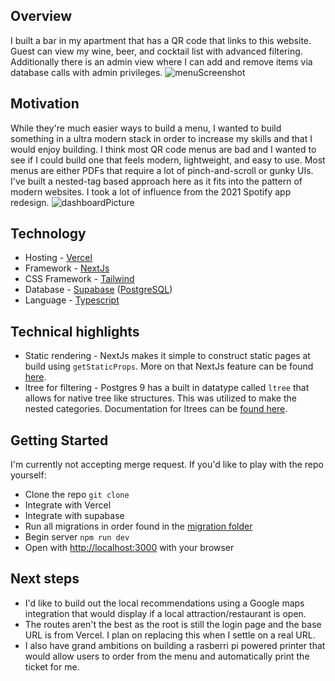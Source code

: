 ## Overview
I built a bar in my apartment that has a QR code that links to this website. Guest can view my wine, beer, and cocktail list with advanced filtering. Additionally there is an admin view where I can add and remove items via database calls with admin privileges.
![menuScreenshot](https://github.com/Kyle01/menu-builder/tree/main/public/screenshot)

## Motivation
While they're much easier ways to build a menu, I wanted to build something in a ultra modern stack in order to increase my skills and that I would enjoy building. I think most QR code menus are bad and I wanted to see if I could build one that feels modern, lightweight, and easy to use. Most menus are either PDFs that require a lot of pinch-and-scroll or gunky UIs. I've built a nested-tag based approach here as it fits into the pattern of modern websites. I took a lot of influence from the 2021 Spotify app redesign.
![dashboardPicture](https://github.com/Kyle01/menu-builder/tree/main/public/spotify.jpg)

## Technology
* Hosting - [Vercel](https://vercel.com/) 
* Framework - [NextJs](https://nextjs.org/)
* CSS Framework - [Tailwind](https://tailwindcss.com/)
* Database - [Supabase](https://supabase.io/) ([PostgreSQL](https://www.postgresql.org/))
* Language - [Typescript](https://www.typescriptlang.org/) 

## Technical highlights 
* Static rendering - NextJs makes it simple to construct static pages at build using `getStaticProps`. More on that NextJs feature can be found [here](https://nextjs.org/docs/basic-features/data-fetching).
* ltree for filtering - Postgres 9 has a built in datatype called `ltree` that allows for native tree like structures. This was utilized to make the nested categories. Documentation for ltrees can be [found here](https://www.postgresql.org/docs/9.1/ltree.html).

## Getting Started
I'm currently not accepting merge request. If you'd like to play with the repo yourself: 
* Clone the repo `git clone`
* Integrate with Vercel
* Integrate with supabase
* Run all migrations in order found in the [migration folder](./migrations)
* Begin server `npm run dev` 
* Open with [http://localhost:3000](http://localhost:3000) with your browser

## Next steps 
* I'd like to build out the local recommendations using a Google maps integration that would display if a local attraction/restaurant is open. 
* The routes aren't the best as the root is still the login page and the base URL is from Vercel. I plan on replacing this when I settle on a real URL.
* I also have grand ambitions on building a rasberri pi powered printer that would allow users to order from the menu and automatically print the ticket for me. 